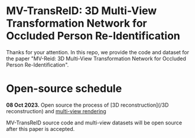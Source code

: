 
# MV-TransReID: 3D Multi-View Transformation Network for Occluded Person Re-Identification 

Thanks for your attention. In this repo, we provide the code and dataset for the paper "MV-Reid: 3D Multi-View Transformation Network for Occluded Person Re-Identification".



# Open-source  schedule


**08 Oct 2023.** Open source the process of [3D reconstruction](/3D reconstruction) and [multi-view rendering]()




 MV-TransReID source code and multi-view datasets will be open source after this paper is accepted.
